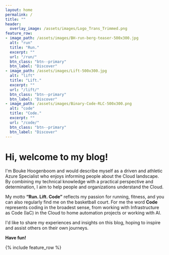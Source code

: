 ```yaml
---
layout: home
permalink: /
title: ""
header:
  overlay_image: /assets/images/Logo_Trans_Trimmed.png
feature_row:
- image_path: /assets/images/BH-run-berg-teaser-500x300.jpg
  alt: "run"
  title: "Run."
  excerpt: ""
  url: "/run/"
  btn_class: "btn--primary"
  btn_label: "Discover"
- image_path: /assets/images/Lift-500x300.jpg
  alt: "lift"
  title: "Lift."
  excerpt: ""
  url: "/lift/"
  btn_class: "btn--primary"
  btn_label: "Discover"
- image_path: /assets/images/Binary-Code-RLC-500x300.png
  alt: "code"
  title: "Code."
  excerpt: ""
  url: "/code/"
  btn_class: "btn--primary"
  btn_label: "Discover"
---
```

# Hi, welcome to my blog!

I'm Bouke Hoogenboom and would describe myself as a driven and athletic Azure Specialist who enjoys informing people about the Cloud landscape. 
By combining my technical knowledge with a practical perspective and determination, I aim to help people and organizations understand the Cloud. 

My motto **“Run. Lift. Code”** reflects my passion for running, fitness, and you can also regularly find me on the basketball court.
For me the word **Code** represents coding in the broadest sense, from working with Infrastructure as Code (IaC) in the Cloud to home automation projects or working with AI.

I'd like to share my experiences and insights on this blog, hoping to inspire and assist others on their own journeys.

**Have fun!**

{% include feature_row %}